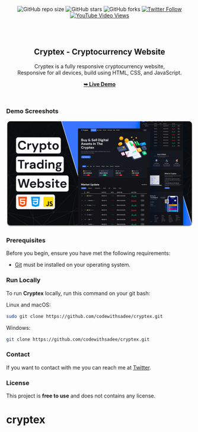 <div align="center">
  
  ![GitHub repo size](https://img.shields.io/github/repo-size/codewithsadee/cryptex)
  ![GitHub stars](https://img.shields.io/github/stars/codewithsadee/cryptex?style=social)
  ![GitHub forks](https://img.shields.io/github/forks/codewithsadee/cryptex?style=social)
[![Twitter Follow](https://img.shields.io/twitter/follow/codewithsadee_?style=social)](https://twitter.com/intent/follow?screen_name=codewithsadee_)
  [![YouTube Video Views](https://img.shields.io/youtube/views/ux3o7jDhvOc?style=social)](https://youtu.be/ux3o7jDhvOc)

  <br />
  <br />

  <h2 align="center">Cryptex - Cryptocurrency Website</h2>

  Cryptex is a fully responsive cryptocurrency website, <br />Responsive for all devices, build using HTML, CSS, and JavaScript.

  <a href="https://codewithsadee.github.io/cryptex/"><strong>➥ Live Demo</strong></a>

</div>

<br />

### Demo Screeshots

![Cryptex Desktop Demo](./readme-images/desktop.png "Desktop Demo")

### Prerequisites

Before you begin, ensure you have met the following requirements:

* [Git](https://git-scm.com/downloads "Download Git") must be installed on your operating system.

### Run Locally

To run **Cryptex** locally, run this command on your git bash:

Linux and macOS:

```bash
sudo git clone https://github.com/codewithsadee/cryptex.git
```

Windows:

```bash
git clone https://github.com/codewithsadee/cryptex.git
```

### Contact

If you want to contact with me you can reach me at [Twitter](https://www.twitter.com/codewithsadee).

### License

This project is **free to use** and does not contains any license.
# cryptex
